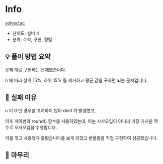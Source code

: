 # Info
[solved.ac](https://boj.kr/18110)

- 난이도: 실버 4
- 분류: 수학, 구현, 정렬

## 💡 풀이 방법 요약

문제 대로 구현하는 문제였습니다.

n 에 따라 상위 15%, 하위 15% 를 제거하고 평균 값을 구하면 되는 문제입니다.

## 👀 실패 이유

n 이 0 인 경우를 고려하지 않아 div0 가 발생했고,

이후 파이썬의 round() 함수를 사용하였는데, 이는 사사오입이 아니라 가장 가까운 짝수로 오사오입을 수행합니다.

이를 잊고 사용했다 틀렸습니다를 보게 되었고 반올림을 직접 구현하여 성공했습니다.

## 🙂 마무리
